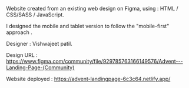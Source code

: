 Website created from an existing web design on Figma, using : HTML / CSS/SASS / JavaScript.

I designed the mobile and tablet version to follow the "mobile-first" approach .

Designer : Vishwajeet patil. 

Design URL : https://www.figma.com/community/file/929785763166149576/Advent---Landing-Page-(Community)

Website deployed : https://advent-landingpage-6c3c64.netlify.app/
